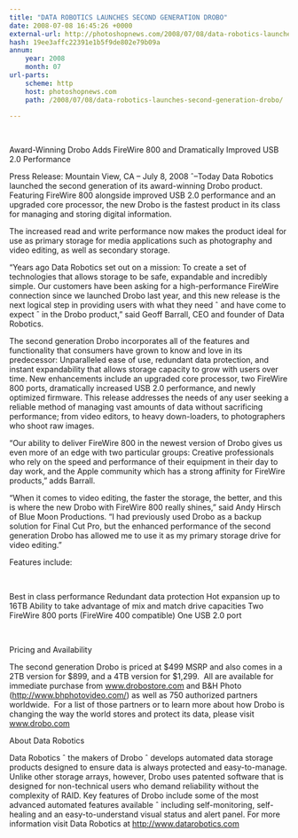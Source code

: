 ```yaml
---
title: "DATA ROBOTICS LAUNCHES SECOND GENERATION DROBO"
date: 2008-07-08 16:45:26 +0000
external-url: http://photoshopnews.com/2008/07/08/data-robotics-launches-second-generation-drobo/
hash: 19ee3affc22391e1b5f9de802e79b09a
annum:
    year: 2008
    month: 07
url-parts:
    scheme: http
    host: photoshopnews.com
    path: /2008/07/08/data-robotics-launches-second-generation-drobo/

---
```


 

Award-Winning Drobo Adds FireWire 800 and Dramatically Improved USB 2.0 Performance 

Press Release: Mountain View, CA – July 8, 2008 ˆ–Today Data Robotics launched the second generation of its award-winning Drobo product. Featuring FireWire 800 alongside improved USB 2.0 performance and an upgraded core processor, the new Drobo is the fastest product in its class for managing and storing digital information.

The increased read and write performance now makes the product ideal for use as primary storage for media applications such as photography and video editing, as well as secondary storage.

“Years ago Data Robotics set out on a mission: To create a set of technologies that allows storage to be safe, expandable and incredibly simple. Our customers have been asking for a high-performance FireWire connection since we launched Drobo last year, and this new release is the next logical step in providing users with what they need ˆ and have come to expect ˆ in the Drobo product,” said Geoff Barrall, CEO and founder of Data Robotics. 

The second generation Drobo incorporates all of the features and functionality that consumers have grown to know and love in its predecessor: Unparalleled ease of use, redundant data protection, and instant expandability that allows storage capacity to grow with users over time. New enhancements include an upgraded core processor, two FireWire 800 ports, dramatically increased USB 2.0 performance, and newly optimized firmware. This release addresses the needs of any user seeking a reliable method of managing vast amounts of data without sacrificing performance; from video editors, to heavy down-loaders, to photographers who shoot raw images.

“Our ability to deliver FireWire 800 in the newest version of Drobo gives us even more of an edge with two particular groups: Creative professionals who rely on the speed and performance of their equipment in their day to day work, and the Apple community which has a strong affinity for FireWire products,” adds Barrall.

“When it comes to video editing, the faster the storage, the better, and this is where the new Drobo with FireWire 800 really shines,” said Andy Hirsch of Blue Moon Productions. “I had previously used Drobo as a backup solution for Final Cut Pro, but the enhanced performance of the second generation Drobo has allowed me to use it as my primary storage drive for video editing.”

Features include:

 


Best in class performance
Redundant data protection
Hot expansion up to 16TB
Ability to take advantage of mix and match drive capacities
Two FireWire 800 ports (FireWire 400 compatible)
One USB 2.0 port

 

Pricing and Availability 

The second generation Drobo is priced at $499 MSRP and also comes in a 2TB version for $899, and a 4TB version for $1,299.  All are available for immediate purchase from www.drobostore.com and B&H Photo (http://www.bhphotovideo.com/) as well as 750 authorized partners worldwide.  For a list of those partners or to learn more about how Drobo is changing the way the world stores and protect its data, please visit www.drobo.com

About Data Robotics

Data Robotics ˆ the makers of Drobo ˆ develops automated data storage products designed to ensure data is always protected and easy-to-manage. Unlike other storage arrays, however, Drobo uses patented software that is designed for non-technical users who demand reliability without the complexity of RAID. Key features of Drobo include some of the most advanced automated features available ˆ including self-monitoring, self-healing and an easy-to-understand visual status and alert panel. For more information visit Data Robotics at http://www.datarobotics.com

 

